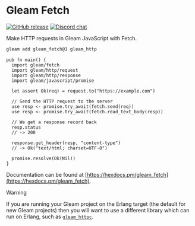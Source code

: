# Gleam Fetch

<a href="https://github.com/gleam-lang/fetch/releases"><img src="https://img.shields.io/github/release/gleam-lang/fetch" alt="GitHub release"></a>
<a href="https://discord.gg/Fm8Pwmy"><img src="https://img.shields.io/discord/768594524158427167?color=blue" alt="Discord chat"></a>

Make HTTP requests in Gleam JavaScript with Fetch.

```sh
gleam add gleam_fetch@1 gleam_http
```

```gleam
pub fn main() {
  import gleam/fetch
  import gleam/http/request
  import gleam/http/response
  import gleam/javascript/promise

  let assert Ok(req) = request.to("https://example.com")

  // Send the HTTP request to the server
  use resp <- promise.try_await(fetch.send(req))
  use resp <- promise.try_await(fetch.read_text_body(resp))

  // We get a response record back
  resp.status
  // -> 200

  response.get_header(resp, "content-type")
  // -> Ok("text/html; charset=UTF-8")

  promise.resolve(Ok(Nil))
}
```

Documentation can be found at [https://hexdocs.pm/gleam_fetch](https://hexdocs.pm/gleam_fetch).

> [!WARNING]
> If you are running your Gleam project on the Erlang target (the default for
> new Gleam projects) then you will want to use a different library which can
> run on Erlang, such as [`gleam_httpc`](https://github.com/gleam-lang/httpc).
